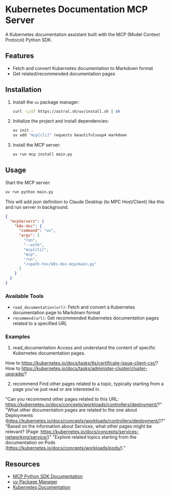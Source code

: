 # Kubernetes Documentation MCP Server

A Kubernetes documentation assistant built with the MCP (Model Context Protocol) Python SDK.

## Features

- Fetch and convert Kubernetes documentation to Markdown format
- Get related/recommended documentation pages

## Installation

1. Install the `uv` package manager:
   ```bash
   curl -LsSf https://astral.sh/uv/install.sh | sh
   ```

2. Initialize the project and install dependencies:
   ```bash
   uv init .
   uv add "mcp[cli]" requests beautifulsoup4 markdown
   ```

3. Install the MCP server:
   ```bash
   uv run mcp install main.py
   ```

## Usage

Start the MCP server:
```bash
uv run python main.py
```

This will add json definition to Claude Desktop (to MPC Host/Client) like this and run server in background.
```json
{
  "mcpServers": {
    "k8s-doc": {
      "command": "uv",
      "args": [
        "run",
        "--with",
        "mcp[cli]",
        "mcp",
        "run",
        "/<path-to>/k8s-doc-mcp/main.py"
      ]
    }
  }
}
```

### Available Tools

- `read_documentation(url)`: Fetch and convert a Kubernetes documentation page to Markdown format
- `recommend(url)`: Get recommended Kubernetes documentation pages related to a specified URL

### Examples

1. read_documentation
Access and understand the content of specific Kubernetes documentation pages.

How to https://kubernetes.io/docs/tasks/tls/certificate-issue-client-csr/?
How to https://kubernetes.io/docs/tasks/administer-cluster/cluster-upgrade/?


2. recommend
Find other pages related to a topic, typically starting from a page you've just read or are interested in.

"Can you recommend other pages related to this URL: https://kubernetes.io/docs/concepts/workloads/controllers/deployment/?"
"What other documentation pages are related to the one about Deployments (https://kubernetes.io/docs/concepts/workloads/controllers/deployment/)?"
"Based on the information about Services, what other pages might be relevant? (Page: https://kubernetes.io/docs/concepts/services-networking/service/)"
"Explore related topics starting from the documentation on Pods (https://kubernetes.io/docs/concepts/workloads/pods/)."

## Resources

- [MCP Python SDK Documentation](https://github.com/modelcontextprotocol/python-sdk)
- [uv Package Manager](https://docs.astral.sh/uv/getting-started/installation/)
- [Kubernetes Documentation](https://kubernetes.io/docs/)
